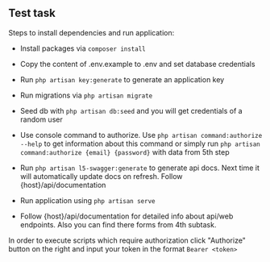 


## Test task

Steps to install dependencies and run application: 
- Install packages via `composer install`
- Copy the content of .env.example to .env and set database credentials
- Run `php artisan key:generate` to generate an application key
- Run migrations via `php artisan migrate`
- Seed db with `php artisan db:seed` and you will get credentials of a random user 
- Use console command to authorize. Use `php artisan command:authorize --help` to get information about this command or simply run `php artisan command:authorize {email} {password}` with data from 5th step
- Run `php artisan l5-swagger:generate` to generate api docs. Next time it will automatically update docs on refresh. Follow {host}/api/documentation
- Run application using `php artisan serve`

- Follow {host}/api/documentation for detailed info about api/web endpoints. Also you can find there forms from 4th subtask.

In order to execute scripts which require authorization click "Authorize" button on the right and input your token in the format `Bearer <token>`
